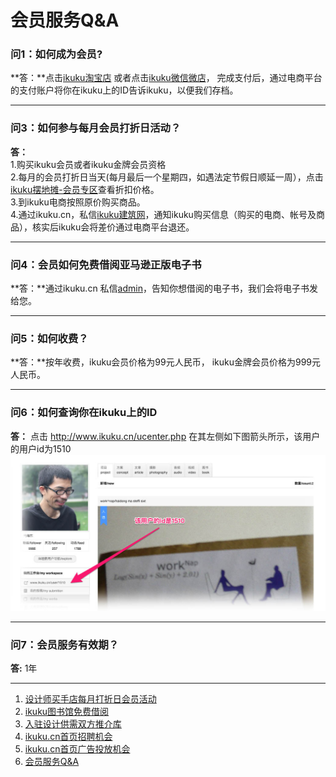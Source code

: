 # 会员服务Q&A

### 问1：如何成为会员?  
**答：**点击[ikuku淘宝店](https://shop130496019.taobao.com) 或者点击[ikuku微信微店](http://mp.weixin.qq.com/bizmall/mallshelf?t=mall/list&biz=MjM5OTAxMDE2MA==&shelf_id=1&showwxpaytitle=1&scene=1&pass_ticket=eNVNbJGCmTjtOURVx3E3w7qJlgI6SpwfA1jiC4nxW2EIS3ikD2eJ9XjZhI%2BSzt8a)，
完成支付后，通过电商平台的支付账户将你在ikuku上的ID告诉ikuku，以便我们存档。  

----

### 问3：如何参与每月会员打折日活动？ 
**答：**  
1.购买ikuku会员或者ikuku金牌会员资格  
2.每月的会员打折日当天(每月最后一个星期四，如遇法定节假日顺延一周），点击[ikuku摆地摊-会员专区](http://www.ikuku.cn/ucenter.php?action=shop)查看折扣价格。  
3.到ikuku电商按照原价购买商品。  
4.通过ikuku.cn，私信[ikuku建筑网](http://www.ikuku.cn/user/zaikuyanku)，通知ikuku购买信息（购买的电商、帐号及商品），核实后ikuku会将差价通过电商平台退还。  

----

### 问4：会员如何免费借阅亚马逊正版电子书    
**答：**通过ikuku.cn 私信[admin](http://www.ikuku.cn/user/1)，告知你想借阅的电子书，我们会将电子书发给您。  

----

### 问5：如何收费？  
**答：**按年收费，ikuku会员价格为99元人民币， ikuku金牌会员价格为999元人民币。  

-----

### 问6：如何查询你在ikuku上的ID   
**答：**  点击 http://www.ikuku.cn/ucenter.php  在其左侧如下图箭头所示，该用户的用户id为1510    
![ikuku.cn user id](images/userid.jpg)

-----

### 问7：会员服务有效期？    
**答:** 1年

------

1. [设计师买手店每月打折日会员活动](member-3.md)
1. [ikuku图书馆免费借阅](library.md)  
1. [入驻设计供需双方推介库](member-4.md)  
1. [ikuku.cn首页招聘机会](member-5.md)  
1. [ikuku.cn首页广告投放机会](member-6.md)
1. [会员服务Q&A](member-2.md)

